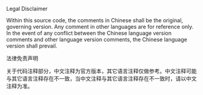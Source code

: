 Legal Disclaimer

Within this source code, the comments in Chinese shall be the original, governing version. Any comment in other languages are for reference only. In the event of any conflict between the Chinese language version comments and other language version comments, the Chinese language version shall prevail.

法律免责声明

关于代码注释部分，中文注释为官方版本，其它语言注释仅做参考。中文注释可能与其它语言注释存在不一致，当中文注释与其它语言注释存在不一致时，请以中文注释为准。
